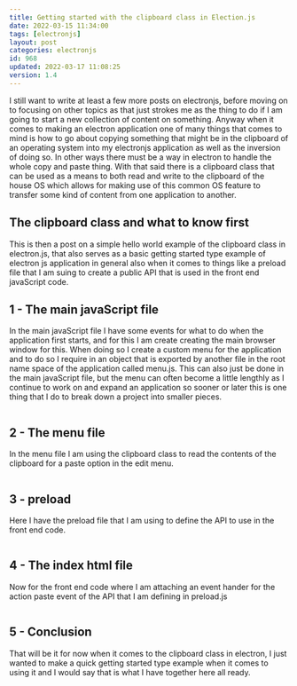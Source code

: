 ```yaml
---
title: Getting started with the clipboard class in Election.js
date: 2022-03-15 11:34:00
tags: [electronjs]
layout: post
categories: electronjs
id: 968
updated: 2022-03-17 11:08:25
version: 1.4
---
```


I still want to write at least a few more posts on electronjs, before moving on to focusing on other topics as that just strokes me as the thing to do if I am going to start a new collection of content on something. Anyway when it comes to making an electron application one of many things that comes to mind is how to go about copying something that might be in the clipboard of an operating system into my electronjs application as well as the inversion of doing so. In other ways there must be a way in electron to handle the whole copy and paste thing. With that said there is a clipboard class that can be used as a means to both read and write to the clipboard of the house OS which allows for making use of this common OS feature to transfer some kind of content from one application to another.

<!-- more -->

## The clipboard class and what to know first

This is then a post on a simple hello world example of the clipboard class in electron.js, that also serves as a basic getting started type example of electron js application in general also when it comes to things like a preload file that I am suing to create a public API that is used in the front end javaScript code.

## 1 - The main javaScript file

In the main javaScript file I have some events for what to do when the application first starts, and for this I am create creating the main browser window for this. When doing so I create a custom menu for the application and to do so I require in an object that is exported by another file in the root name space of the application called menu.js. This can also just be done in the main javaScript file, but the menu can often become a little lengthly as I continue to work on and expand an application so sooner or later this is one thing that I do to break down a project into smaller pieces.

```js
```

## 2 - The menu file

In the menu file I am using the clipboard class to read the contents of the clipboard for a paste option in the edit menu.

```js
```

## 3 - preload

Here I have the preload file that I am using to define the API to use in the front end code.

```js
```

## 4 - The index html file

Now for the front end code where I am attaching an event hander for the action paste event of the API that I am defining in preload.js

```html
```

## 5 - Conclusion

That will be it for now when it comes to the clipboard class in electron, I just wanted to make a quick getting started type example when it comes to using it and I would say that is what I have together here all ready.

